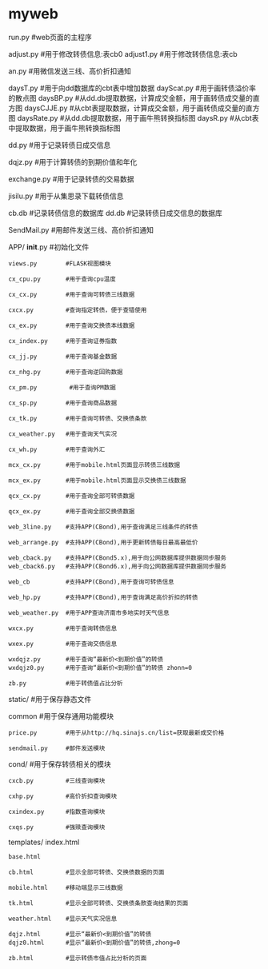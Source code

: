 # myweb

run.py      #web页面的主程序

adjust.py   #用于修改转债信息:表cb0
adjust1.py  #用于修改转债信息:表cb

an.py       #用微信发送三线、高价折扣通知

daysT.py    #用于向dd数据库的cbt表中增加数据
dayScat.py  #用于画转债溢价率的散点图
daysBP.py   #从dd.db提取数据，计算成交金额，用于画转债成交量的直方图
daysCJJE.py #从cbt表提取数据，计算成交金额，用于画转债成交量的直方图
daysRate.py #从dd.db提取数据，用于画牛熊转换指标图
daysR.py    #从cbt表中提取数据，用于画牛熊转换指标图

dd.py       #用于记录转债日成交信息

dqjz.py     #用于计算转债的到期价值和年化

exchange.py #用于记录转债的交易数据

jisilu.py   #用于从集思录下载转债信息

cb.db       #记录转债信息的数据库
dd.db       #记录转债日成交信息的数据库

SendMail.py #用邮件发送三线、高价折扣通知

APP/
    __init__.py     #初始化文件

    views.py        #FLASK视图模块

    cx_cpu.py       #用于查询cpu温度

    cx_cx.py        #用于查询可转债三线数据

    cxcx.py         #查询指定转债，便于查错使用

    cx_ex.py        #用于查询交换债本线数据

    cx_index.py     #用于查询证券指数

    cx_jj.py        #用于查询基金数据

    cx_nhg.py       #用于查询逆回购数据

    cx_pm.py         #用于查询PM数据

    cx_sp.py        #用于查询商品数据

    cx_tk.py        #用于查询可转债、交换债条款

    cx_weather.py   #用于查询天气实况

    cx_wh.py        #用于查询外汇

    mcx_cx.py       #用于mobile.html页面显示转债三线数据

    mcx_ex.py       #用于mobile.html页面显示交换债三线数据

    qcx_cx.py       #用于查询全部可转债数据

    qcx_ex.py       #用于查询全部交换债数据

    web_3line.py    #支持APP(CBond),用于查询满足三线条件的转债

    web_arrange.py  #支持APP(CBond),用于更新转债每日最高最低价

    web_cback.py    #支持APP(CBond5.x),用于向公网数据库提供数据同步服务
    web_cback6.py   #支持APP(CBond6.x),用于向公网数据库提供数据同步服务

    web_cb          #支持APP(CBond),用于查询可转债信息

    web_hp.py       #支持APP(CBond),用于查询满足高价折扣的转债

	web_weather.py	#用于APP查询济南市多地实时天气信息

    wxcx.py         #用于查询转债信息

    wxex.py         #用于查询交债信息

	wxdqjz.py		#用于查询“最新价<到期价值”的转债
    wxdqjz0.py		#用于查询“最新价<到期价值”的转债 zhonn=0

    zb.py           #用于转债值占比分析

static/             #用于保存静态文件

common              #用于保存通用功能模块

    price.py        #用于从http://hq.sinajs.cn/list=获取最新成交价格

    sendmail.py     #邮件发送模块

cond/               #用于保存转债相关的模块

    cxcb.py         #三线查询模块

    cxhp.py         #高价折扣查询模块

    cxindex.py      #指数查询模块

    cxqs.py         #强赎查询模块


templates/
    index.html

    base.html

    cb.html         #显示全部可转债、交换债数据的页面

    mobile.html     #移动端显示三线数据

    tk.html         #显示全部可转债、交换债条款查询结果的页面

    weather.html    #显示天气实况信息

	dqjz.html		#显示“最新价<到期价值”的转债
    dqjz0.html		#显示“最新价<到期价值”的转债,zhong=0

    zb.html         #显示转债市值占比分析的页面